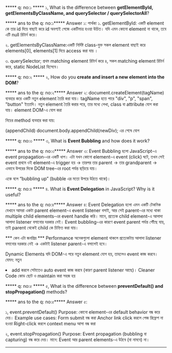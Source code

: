 

***** q: no:১ *****
১, What is the difference between **getElementById, getElementsByClassName, and querySelector / querySelectorAll**?

***** ans to the q: no:১*****
 Answer ১: পার্থক্য
১. getElementById: একটি element কে তার id দিয়ে বাছাই করে  id অবশ্যই পেজে একটিমাত্র হওয়া উচিত।
যদি এমন কোনো element না থাকে, তবে এটি null রিটার্ন করে।

২. getElementsByClassName:একটি নির্দিষ্ট class-যুক্ত সকল element বাছাই করে elements[0], elements[1] দিয়ে access করা যায় ।

৩. querySelector; প্রথম matching element রিটার্ন করে
৪, সকল matching element রিটার্ন করে, static NodeList হিসেবে।





***** q: no:২ *****
২, How do you **create and insert a new element into the DOM**?

***** ans to the q: no:২*****
Answer ২: document.createElement(tagName) ব্যবহার করে একটি নতুন element তৈরি করা যায়। tagName হতে পারে "div", "p", "span", "button" ইত্যাদি।
নতুন element তৈরি করার পরে, তার মধ্যে লেখা, class বা attribute যোগ করা যায়।
element DOM-এ যোগ করা

নিচের  method ব্যবহার করা যায়:

 (appendChild)
document.body.appendChild(newDiv); <body> এর শেষে যোগ





***** q: no:৩ *****
৩, What is **Event Bubbling** and how does it work?

***** ans to the q: no:৩*****
Answer ৩:
Event Bubbling হলো JavaScript-এ event propagation-এর একটি ধাপ।
এটা যখন কোনো element-এ event (click) ঘটে, তখন সেই event প্রথমে ওই element-এ trigger হয় → তারপর তার parent → তার grandparent → এভাবে উপরের দিকে DOM tree-এর root পর্যন্ত ছড়িয়ে যায়।

একে বলে “bubbling up” (bubble এর মতো উপরে উঠতে থাকে)।








***** q: no:৪ *****
৪. What is **Event Delegation** in JavaScript? Why is it useful?

***** ans to the q: no:৪*****
Answer ৪:
Event Delegation হলো এমন একটি টেকনিক যেখানে আমরা একটা parent element-এ event listener বসাই, আর সেই parent-এর মধ্যে থাকা multiple child elements-এর event handle করি।
মানে, প্রত্যেক child element-এ আলাদা আলাদা listener বসানোর দরকার নেই।
Event bubbling-এর কারণে event parent পর্যন্ত পৌঁছে যায়, তাই parent থেকেই child কে চিহ্নিত করা যায়।

  *** কেন এটা জনপ্রিয় ***
 Performance
অনেকগুলো element থাকলে প্রত্যেকটায় আলাদা listener বসানোর দরকার নেই → একটাই listener parent-এ বসালেই হবে।

Dynamic Elements
যদি DOM-এ পরে নতুন element যোগ হয়, তাহলেও event কাজ করবে।
যেমন: নতুন <li> add করলে সেটাতেও auto event কাজ করবে (কারণ parent listener আছে)।
Cleaner Code
কোড ছোট ও maintain করা সহজ হয়










***** q: no:৫ *****
৫, What is the difference between **preventDefault() and stopPropagation()** methods?

***** ans to the q: no:৫*****
Answer ৫:

১, event.preventDefault()
Purpose: কোনো element-এর default behavior বন্ধ করে দেয়।
Example use cases:
Form submit বন্ধ করা
Anchor link click করলে পেজ রিফ্রেশ না হওয়া
Right-click করলে context menu আসা বন্ধ করা

২, event.stopPropagation()
Purpose: Event propagation (bubbling বা capturing) বন্ধ করে দেয়।
মানে: Event আর parent elements-এ উঠবে (বা নামবে) না।

---

